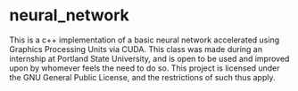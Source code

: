 # neural_network
This is a c++ implementation of a basic neural network accelerated using Graphics Processing Units via CUDA. This class was made during an internship at Portland State University, and is open to be used and improved upon by whomever feels the need to do so. This project is licensed under the GNU General Public License, and the restrictions of such thus apply.
